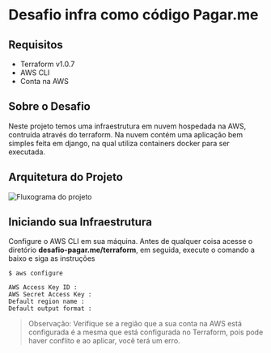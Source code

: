 # Desafio infra como código Pagar.me

## Requisitos 
- Terraform v1.0.7
- AWS CLI
- Conta na AWS

## Sobre o Desafio
Neste projeto temos uma infraestrutura em nuvem hospedada na AWS, contruída através do terraform. Na nuvem contém uma aplicação bem simples feita em django, na qual utiliza containers docker para ser executada.

## Arquitetura do Projeto

![Fluxograma do projeto](https://raw.githubusercontent.com/samyev/desafio-pagar.me/main/Fluxo-IaC.svg?token=AI7ZAFORCP5QI5FNQPXRDQTBKYW2O)

## Iniciando sua Infraestrutura
Configure o AWS CLI em sua máquina. Antes de qualquer coisa acesse o diretório **desafio-pagar.me/terraform**, em seguida, execute o comando a baixo e siga as instruções
~~~shell
$ aws configure
~~~
~~~shell
AWS Access Key ID : 
AWS Secret Access Key : 
Default region name : 
Default output format :
~~~
> Observação: Verifique se a região que a sua conta na AWS está configurada é a mesma que está configurada no Terraform, pois pode haver conflito e ao aplicar, você terá um erro.

